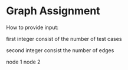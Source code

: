 # Graph Assignment


How to provide input:

first integer consist of the number of test cases 

second integer consist the number of edges

node 1
node 2